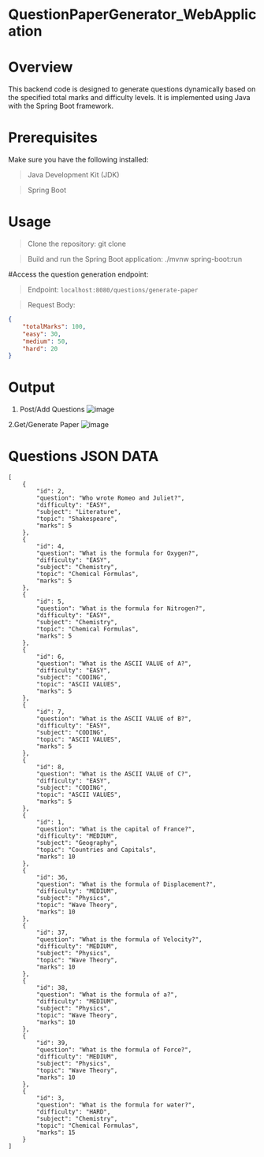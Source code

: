 # QuestionPaperGenerator_WebApplication

# Overview
This backend code is designed to generate questions dynamically based on the specified total marks and difficulty levels. It is implemented using Java with the Spring Boot framework.
# Prerequisites
Make sure you have the following installed:

>Java Development Kit (JDK)

>Spring Boot

# Usage
> Clone the repository: git clone

> Build and run the Spring Boot application: ./mvnw spring-boot:run

#Access the question generation endpoint:

> Endpoint: ```localhost:8080/questions/generate-paper```


> Request Body:

```json
{
    "totalMarks": 100,
    "easy": 30,
    "medium": 50,
    "hard": 20
}
```

# Output
1. Post/Add Questions
 ![image](https://github.com/Vikashkatiyar/QuestionPaperGenerator_WebApplication/assets/89769715/e4817b96-07d9-4d7e-8e30-e1a7d1d77bba)

2.Get/Generate Paper
 ![image](https://github.com/Vikashkatiyar/QuestionPaperGenerator_WebApplication/assets/89769715/1c0cc5b6-11d8-47a7-83a3-66c904222b4b)


# Questions JSON DATA
```
[
    {
        "id": 2,
        "question": "Who wrote Romeo and Juliet?",
        "difficulty": "EASY",
        "subject": "Literature",
        "topic": "Shakespeare",
        "marks": 5
    },
    {
        "id": 4,
        "question": "What is the formula for Oxygen?",
        "difficulty": "EASY",
        "subject": "Chemistry",
        "topic": "Chemical Formulas",
        "marks": 5
    },
    {
        "id": 5,
        "question": "What is the formula for Nitrogen?",
        "difficulty": "EASY",
        "subject": "Chemistry",
        "topic": "Chemical Formulas",
        "marks": 5
    },
    {
        "id": 6,
        "question": "What is the ASCII VALUE of A?",
        "difficulty": "EASY",
        "subject": "CODING",
        "topic": "ASCII VALUES",
        "marks": 5
    },
    {
        "id": 7,
        "question": "What is the ASCII VALUE of B?",
        "difficulty": "EASY",
        "subject": "CODING",
        "topic": "ASCII VALUES",
        "marks": 5
    },
    {
        "id": 8,
        "question": "What is the ASCII VALUE of C?",
        "difficulty": "EASY",
        "subject": "CODING",
        "topic": "ASCII VALUES",
        "marks": 5
    },
    {
        "id": 1,
        "question": "What is the capital of France?",
        "difficulty": "MEDIUM",
        "subject": "Geography",
        "topic": "Countries and Capitals",
        "marks": 10
    },
    {
        "id": 36,
        "question": "What is the formula of Displacement?",
        "difficulty": "MEDIUM",
        "subject": "Physics",
        "topic": "Wave Theory",
        "marks": 10
    },
    {
        "id": 37,
        "question": "What is the formula of Velocity?",
        "difficulty": "MEDIUM",
        "subject": "Physics",
        "topic": "Wave Theory",
        "marks": 10
    },
    {
        "id": 38,
        "question": "What is the formula of a?",
        "difficulty": "MEDIUM",
        "subject": "Physics",
        "topic": "Wave Theory",
        "marks": 10
    },
    {
        "id": 39,
        "question": "What is the formula of Force?",
        "difficulty": "MEDIUM",
        "subject": "Physics",
        "topic": "Wave Theory",
        "marks": 10
    },
    {
        "id": 3,
        "question": "What is the formula for water?",
        "difficulty": "HARD",
        "subject": "Chemistry",
        "topic": "Chemical Formulas",
        "marks": 15
    }
]
```


